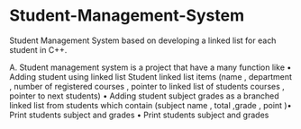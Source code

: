 # Student-Management-System
Student Management System based on developing a linked list for each student in C++.

A. Student management system is a project that have a many function like
• Adding student using linked list
Student linked list items (name , department , number of registered courses , pointer to linked list of students courses , pointer to next students)
• Adding student subject grades as a branched linked list from students which contain (subject name , total ,grade , point )• Print students subject and grades
• Print students subject and grades
